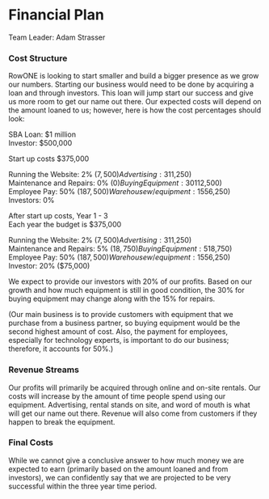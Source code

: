 # Financial Plan #

Team Leader: Adam Strasser

### Cost Structure ###
	
RowONE is looking to start smaller and build a bigger presence as we grow our numbers. Starting our
business would need to be done by acquiring a loan and through investors. This loan will jump start
our success and give us more room to get our name out there. Our expected costs will depend on the
amount loaned to us; however, here is how the cost percentages should look:  
  
SBA Loan: $1 million  
Investor: $500,000  
  
Start up costs $375,000  
  
Running the Website:             2%     ($7,500)  
Advertising:                     3%     ($11,250)  
Maintenance and Repairs:         0%     ($0)  
Buying Equipment:               30%     ($112,500)  
Employee Pay:                   50%     ($187,500)  
Warehouse w/ equipment:         15%     ($56,250)  
Investors:                       0%  
  
After start up costs, Year 1 - 3   
Each year the budget is $375,000  

Running the Website:             2%     ($7,500)  
Advertising:                     3%     ($11,250)  
Maintenance and Repairs:         5%     ($18,750)  
Buying Equipment:                5%     ($18,750)  
Employee Pay:                   50%     ($187,500)  
Warehouse w/ equipment:         15%     ($56,250)  
Investor:                       20%     ($75,000)  
  
We expect to provide our investors with 20% of our profits. Based on our growth and how much
equipment is still in good condition, the 30% for buying equipment may change along with the 15% for repairs.

(Our main business is to provide customers with equipment that we purchase from a business partner,
so buying equipment would be the second highest amount of cost. Also, the payment for employees, especially 
for technology experts, is important to do our business; therefore, it accounts for 50%.)

### Revenue Streams ###

Our profits will primarily be acquired through online and on-site rentals. Our costs will increase
by the amount of time people spend using our equipment. Advertising, rental stands on site, and word of mouth
is what will get our name out there. Revenue will also come from customers if they happen to break the equipment.

### Final Costs ###

While we cannot give a conclusive answer to how much money we are expected to earn (primarily based
on the amount loaned and from investors), we can confidently say that we are projected to be very successful
within the three year time period.
